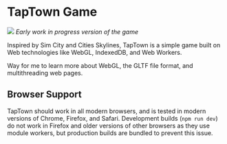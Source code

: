 # TapTown Game

![](https://i.imgur.com/aUdFiSL.png)
*Early work in progress version of the game*

Inspired by Sim City and Cities Skylines, TapTown is a simple game built on Web technologies like WebGL, IndexedDB, and Web Workers.

Way for me to learn more about WebGL, the GLTF file format, and multithreading web pages.

## Browser Support

TapTown should work in all modern browsers, and is tested in modern versions of Chrome, Firefox, and Safari. Development builds (```npm run dev```) do not work in Firefox and older versions of other browsers as they use module workers, but production builds are bundled to prevent this issue. 